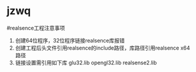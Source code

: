 # jzwq

#realsence工程注意事项
1. 创建64位程序，32位程序链接realsence库报错
2. 创建工程后头文件引用realsence的include路径，库路径引用realsence x64路径
3. 链接设置需引用如下库
glu32.lib
opengl32.lib
realsense2.lib


